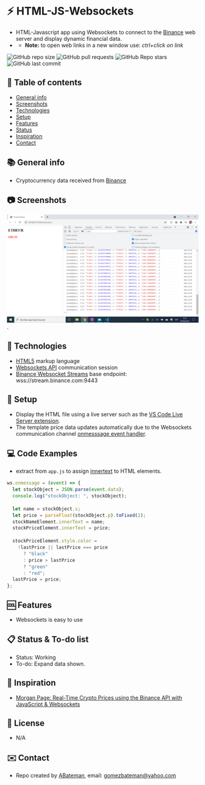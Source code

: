 # :zap: HTML-JS-Websockets

* HTML-Javascript app using Websockets to connect to the [Binance](www.binance.com) web server and display dynamic financial data.
* * **Note:** to open web links in a new window use: _ctrl+click on link_

![GitHub repo size](https://img.shields.io/github/repo-size/AndrewJBateman/html-js-websockets?style=plastic)
![GitHub pull requests](https://img.shields.io/github/issues-pr/AndrewJBateman/html-js-websockets?style=plastic)
![GitHub Repo stars](https://img.shields.io/github/stars/AndrewJBateman/html-js-websockets?style=plastic)
![GitHub last commit](https://img.shields.io/github/last-commit/AndrewJBateman/html-js-websockets?style=plastic)

## :page_facing_up: Table of contents

* [General info](#general-info)
* [Screenshots](#screenshots)
* [Technologies](#technologies)
* [Setup](#setup)
* [Features](#features)
* [Status](#status)
* [Inspiration](#inspiration)
* [Contact](#contact)

## :books: General info

* Cryptocurrency data received from [Binance](www.binance.com)

## :camera: Screenshots

![Example screenshot](./img/data.png).

## :signal_strength: Technologies

* [HTML5](https://html.spec.whatwg.org/) markup language
* [Websockets API](https://developer.mozilla.org/en-US/docs/Web/API/WebSockets_API) communication session
* [Binance Websocket Streams](https://github.com/binance/binance-spot-api-docs/blob/master/web-socket-streams.md) base endpoint: wss://stream.binance.com:9443

## :floppy_disk: Setup

* Display the HTML file using a live server such as the [VS Code Live Server extension](https://marketplace.visualstudio.com/items?itemName=ritwickdey.LiveServer).
* The template price data updates automatically due to the Websockets communication channel [onmesssage event handler](https://developer.mozilla.org/en-US/docs/Web/API/WebSocket/onmessage).

## :computer: Code Examples

* extract from `app.js` to assign [innertext](https://developer.mozilla.org/en-US/docs/Web/API/HTMLElement/innerText) to HTML elements.

```javascript
ws.onmessage = (event) => {
  let stockObject = JSON.parse(event.data);
  console.log("stockObject: ", stockObject);

  let name = stockObject.s;
  let price = parseFloat(stockObject.p).toFixed(2);
  stockNameElement.innerText = name;
  stockPriceElement.innerText = price;

  stockPriceElement.style.color =
    !lastPrice || lastPrice === price
      ? "black"
      : price > lastPrice
      ? "green"
      : "red";
  lastPrice = price;
};
```

## :cool: Features

* Websockets is easy to use

## :clipboard: Status & To-do list

* Status: Working
* To-do: Expand data shown.

## :clap: Inspiration

* [Morgan Page: Real-Time Crypto Prices using the Binance API with JavaScript & Websockets](https://www.youtube.com/watch?v=XXuUNZIQUVA)

## :file_folder: License

* N/A

## :envelope: Contact

* Repo created by [ABateman](https://github.com/AndrewJBateman), email: gomezbateman@yahoo.com
